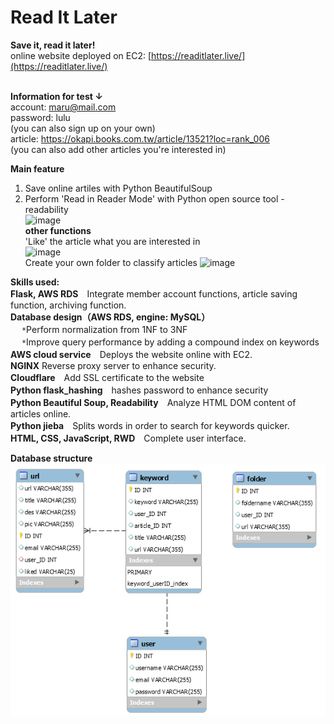 # Read It Later
**Save it, read it later!**<br>
online website deployed on EC2: [https://readitlater.live/](https://readitlater.live/)<br><br>

**Information for test ↓** <br>
account: maru@mail.com<br>
password: lulu<br>
(you can also sign up on your own)<br>
article: https://okapi.books.com.tw/article/13521?loc=rank_006<br>
(you can also add other articles you're interested in)<br>


**Main feature**<br>
1. Save online artiles with Python BeautifulSoup<br>
2. Perform 'Read in Reader Mode' with Python open source tool - readability<br>
![image](https://github.com/Jhih-cell/ReadItLater/blob/main/read.gif)<br>
**other functions**<br>
'Like' the article what you are interested in<br>
![image](https://github.com/Jhih-cell/ReadItLater/blob/main/like.gif)<br>
Create your own folder to classify articles
![image](https://github.com/Jhih-cell/ReadItLater/blob/main/classify.gif)<br>


**Skills used:**<br>
**Flask, AWS RDS**　Integrate member account functions, article saving function, archiving function.<br>
**Database design（AWS RDS, engine: MySQL）**<br>　
`*`Perform normalization from 1NF to 3NF<br>　
`*`Improve query performance by adding a compound index on keywords<br>
**AWS cloud service**　Deploys the website online with EC2.<br>
**NGINX** Reverse proxy server to enhance security.<br>
**Cloudflare**　Add SSL certificate to the website<br>
**Python flask_hashing**　hashes password to enhance security<br>
**Python Beautiful Soup, Readability**　Analyze HTML DOM content of articles online.<br>
**Python jieba**　Splits words in order to search for keywords quicker.<br>
**HTML, CSS, JavaScript, RWD**　Complete user interface.<br>

**Database structure**<br>
![image](https://github.com/Jhih-cell/ReadItLater/blob/main/db.png)
